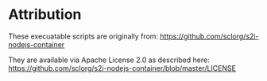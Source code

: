 # Attribution

These execuatable scripts are originally from:
https://github.com/sclorg/s2i-nodejs-container

They are available via Apache License 2.0 as described here:
https://github.com/sclorg/s2i-nodejs-container/blob/master/LICENSE


